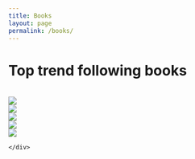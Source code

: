 ```yaml
---
title: Books
layout: page
permalink: /books/
---
```


# Top trend following books

<br>

<div class="row">
    <div class="col-md-6 mb-5">
        <a href="https://www.amazon.com/dp/B000W94CZ8?ref_=cm_sw_r_kb_dp_JESRFYYZAPP9YX59MA84&tag=kpembed-20&linkCode=kpe">
            <img src="https://m.media-amazon.com/images/I/51pmcBlf3LL._SY385_.jpg" class="card-img-top">
        </a>
    </div>
    <div class="col-md-6 mb-5">
        <a href="https://www.amazon.com/dp/B007T97DJQ?ref_=cm_sw_r_kb_dp_8H0QD7JVB38VWZG1XMGA&tag=kpembed-20&linkCode=kpe">
            <img src="https://m.media-amazon.com/images/I/91fhWNG5VNL._SL1500_.jpg" class="card-img-top">
        </a>
    </div>
</div>

<div class="row">
    <div class="col-md-6 mb-5">
        <a href="https://www.amazon.com/dp/B00F4P0OWA?ref_=cm_sw_r_kb_dp_GA3J5SGW35XW8RWX21HQ&tag=kpembed-20&linkCode=kpe">
            <img src="https://m.media-amazon.com/images/I/81Z8F4nSTnL._SL1500_.jpg" class="card-img-top">
        </a>
    </div>
    <div class="col-md-6 mb-5">
        <a href="https://www.amazon.com/dp/B06Y63RDS2?ref_=cm_sw_r_kb_dp_8SJ3XXZX75AQPNFZV0PN&tag=kpembed-20&linkCode=kpe">
            <img src="https://m.media-amazon.com/images/I/5185Icc8gOL.jpg" class="card-img-top">
        </a>
    </div>
</div>

<div class="row">
    <div class="col-md-6 mb-5">
        <a href="https://www.amazon.com/dp/B08TRN5LRT?ref_=cm_sw_r_kb_dp_A29QMGVX07EC2P47T8KW&tag=kpembed-20&linkCode=kpe">
            <img src="https://m.media-amazon.com/images/I/71zxswmkCiL._SL1500_.jpg" class="card-img-top">
        </a>
    </div>
    <div class="col-md-6 mb-5">

    </div>
</div>
